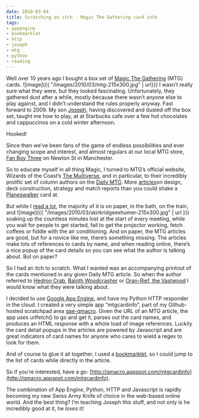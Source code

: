 ```yaml
---
date: 2010-03-04
title: Scratching an itch - Magic The Gathering card info
tags:
- appengine
- bookmarklet
- http
- joseph
- mtg
- python
- reading
---
```



Well over 10 years ago I bought a box set of [Magic The Gathering](http://www.magicthegathering.com) (MTG) cards. ![image]({{ "/images/2010/03/mtg-215x300.jpg" | url}}) I wasn’t really sure what they were, but they looked fascinating. Unfortunately, they gathered dust after a while, mostly because there wasn’t anyone else to play against, and I didn’t understand the rules properly anyway. Fast forward to 2009. My son [Joseph](http://www.pipetree.com/josephadams/), having discovered and dusted off the box set, taught me how to play, at at Starbucks cafe over a few hot chocolates and cappuccinos on a cold winter afternoon.

Hooked!

Since then we’ve been fans of the game of endless possibilities and ever changing scope and interest, and almost regulars at our local MTG store, [Fan Boy Three](http://www.fanboy3.co.uk) on Newton St in Manchester.

So to educate myself in all thing Magic, I turned to MTG’s official website, Wizards of the Coast’s [The Multiverse](http://www.wizards.com/Magic/Multiverse/), and in particular, to their incredibly prolific set of column authors on the [Daily MTG](http://www.wizards.com/Magic/Magazine/Default.aspx). More [articles](http://www.wizards.com/Magic/Magazine/Archive.aspx?tag=news,feature,column,event)on design, deck construction, strategy and match reports than you could shake a [Planeswalker](http://www.wizards.com/Magic/TCG/Article.aspx?x=magic/planeswalkers/week4) card at.

But while I [read a lot](http://www.sdn.sap.com/irj/scn/weblogs?blog=/pub/wlg/16597), the majority of it is on paper, in the bath, on the train, and ![image]({{ "/images/2010/03/skirkridgeexhumer-215x300.jpg" | url }}) soaking up the countless minutes lost at the start of every meeting, while you wait for people to get started, fail to get the projector working, fetch coffees or fiddle with the air conditioning. And on paper, the MTG articles are good, but for a novice like me, there’s something missing. The articles make lots of references to cards by name, and when reading online, there’s a nice popup of the card details so you can see what the author is talking about. But on paper?

So I had an itch to scratch. What I wanted was an accompanying printout of the cards mentioned in any given Daily MTG article. So when the author referred to [Hedron Crab](http://gatherer.wizards.com/Pages/Card/Details.aspx?name=Hedron%20Crab), [Baloth Woodcrasher](http://gatherer.wizards.com/Pages/Card/Details.aspx?name=Baloth%20Woodcrasher) or [Oran-Rief, the Vastwood](http://gatherer.wizards.com/Pages/Card/Details.aspx?name=Oran-Rief,%20the%20Vastwood) I would know what they were talking about.

I decided to use [Google App Engine](http://code.google.com/appengine), and have my Python HTTP responder in the cloud. I created a very simple app “mtgcardinfo”, part of my Github-hosted scratchpad area [gae-qmacro](http://github.com/qmacro/gae-qmacro). Given the URL of an MTG article, the app uses urlfetch() to go and get it, parses out the card names, and produces an HTML response with a whole load of image references. Luckily the card detail popups in the articles are powered by Javascript and are great indicators of card names for anyone who cares to wield a regex to look for them.

And of course to glue it all together, I used a [bookmarklet](http://en.wikipedia.org/wiki/Bookmarklet), so I could jump to the list of cards while directly in the article.

So if you’re interested, have a go: [http://qmacro.appspot.com/mtgcardinfo](http://qmacro.appspot.com/mtgcardinfo).

The combination of App Engine, Python, HTTP and Javascript is rapidly becoming my new Swiss Army Knife of choice in the web-based online world. And the best thing? I’m teaching Joseph this stuff, and not only is he incredibly good at it, he *loves* it!
